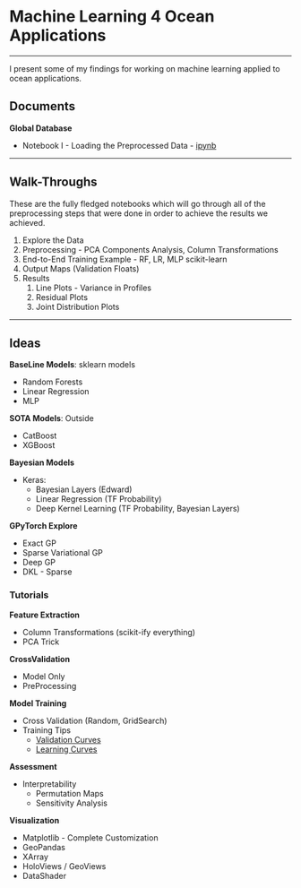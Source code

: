 # Machine Learning 4 Ocean Applications

---

I present some of my findings for working on machine learning applied to ocean applications.

## Documents

**Global Database**

* Notebook I - Loading the Preprocessed Data - [ipynb](projects/ml4ocn/global/1_load_processed_data.md)

---

## Walk-Throughs

These are the fully fledged notebooks which will go through all of the preprocessing steps that were done in order to achieve the results we achieved.

1. Explore the Data
2. Preprocessing - PCA Components Analysis, Column Transformations
3. End-to-End Training Example - RF, LR, MLP scikit-learn
4. Output Maps (Validation Floats)
5. Results
   1. Line Plots - Variance in Profiles
   2. Residual Plots
   3. Joint Distribution Plots

---

## Ideas

**BaseLine Models**: sklearn models
* Random Forests
* Linear Regression
* MLP

**SOTA Models**: Outside
* CatBoost
* XGBoost

**Bayesian Models**
* Keras:
  * Bayesian Layers (Edward)
  * Linear Regression (TF Probability)
  * Deep Kernel Learning (TF Probability, Bayesian Layers)

**GPyTorch Explore**
* Exact GP
* Sparse Variational GP
* Deep GP
* DKL - Sparse

### Tutorials

**Feature Extraction**
* Column Transformations (scikit-ify everything)
* PCA Trick

**CrossValidation**
* Model Only
* PreProcessing

**Model Training**
* Cross Validation (Random, GridSearch)
* Training Tips
  * [Validation Curves](https://scikit-learn.org/stable/auto_examples/model_selection/plot_validation_curve.html#sphx-glr-auto-examples-model-selection-plot-validation-curve-py)
  * [Learning Curves](https://scikit-learn.org/stable/auto_examples/model_selection/plot_learning_curve.html#sphx-glr-auto-examples-model-selection-plot-learning-curve-py)

**Assessment**
* Interpretability
  * Permutation Maps
  * Sensitivity Analysis

**Visualization**
* Matplotlib - Complete Customization
* GeoPandas
* XArray
* HoloViews / GeoViews
* DataShader
